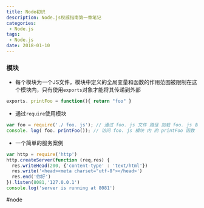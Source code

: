```yaml
---
title: Node初识
description: Node.js权威指南第一章笔记
categories:
 - Node.js
tags:
 - Node.js
date: 2018-01-10
---
```

### 模块
* 每个模块为一个JS文件，模块中定义的全局变量和函数的作用范围被限制在这个模块内，只有使用`exports`对象才能将其传递到外部
```js
exports. printFoo = function(){ return "foo" }
```
* 通过`require`使用模块
```js
var foo = require('./ foo. js'); // 通过 foo. js 文件 路径 加载 foo. js 模块 
console. log( foo. printFoo()); // 访问 foo. js 模块 内 的 printFoo 函数
```
* 一个简单的服务案例
```js
var http = require('http')
http.createServer(function (req,res) {
  res.writeHead(200, {'content-type' : 'text/html'})
  res.write('<head><meta charset="utf-8"></head>')
  res.end('你好')
}).listen(8081,'127.0.0.1')
console.log('server is running at 8081')
```







#node